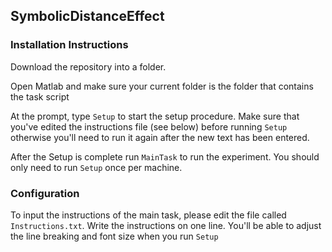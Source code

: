 ## SymbolicDistanceEffect

### Installation Instructions

Download the repository into a folder. 

Open Matlab and make sure your current folder is the folder that contains the task script

At the prompt, type `Setup` to start the setup procedure. Make sure that you've edited the instructions file (see below) before running `Setup` otherwise you'll need to run it again after the new text has been entered. 

After the Setup is complete run `MainTask` to run the experiment. You should only need to run `Setup` once per machine. 

### Configuration

To input the instructions of the main task, please edit the file called `Instructions.txt`. Write the instructions on one line. You'll be able to adjust the line breaking and font size when you run `Setup`
